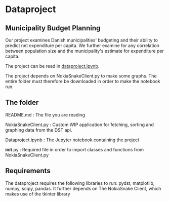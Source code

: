 # Dataproject

## Municipality Budget Planning
Our project examines Danish municipalities' budgeting and their ability to predict net expenditure per capita. We further examine for any correlation
between population size and the municipality's estimate for expenditure per capita. 

The project can be read in [dataproject.ipynb](dataproject.ipynb). 

The project depends on NokiaSnakeClient.py to make some graphs. The entire folder must therefore be downloaded in order to make the notebook run.


## The folder

README.md	           : The file you are reading

NokiaSnakeClient.py	   : Custom WIP application for fetching, sorting and graphing data from the DST api. 

Dataproject.ipynb	   : The Jupyter notebook containing the project

__init__.py		   : Required file in order to import classes and functions from NokiaSnakeClient.py


## Requirements
The dataproject requires the following libraries to run: pydst, matplotlib, numpy, scipy, pandas. It further depends on The NokiaSnake Client, 
which makes use of the tkinter library


